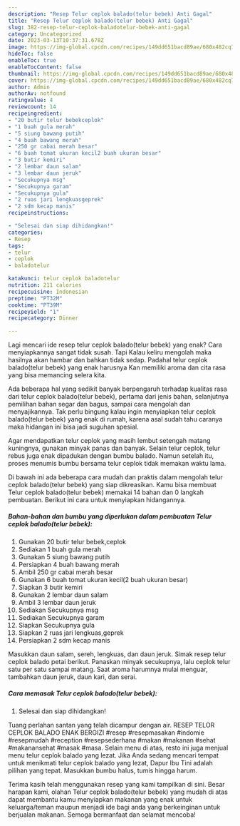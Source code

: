 ```yaml
---
description: "Resep Telur ceplok balado(telur bebek) Anti Gagal"
title: "Resep Telur ceplok balado(telur bebek) Anti Gagal"
slug: 382-resep-telur-ceplok-baladotelur-bebek-anti-gagal
category: Uncategorized
date: 2023-03-13T10:37:31.678Z
image: https://img-global.cpcdn.com/recipes/149dd651bacd89ae/680x482cq70/telur-ceplok-baladotelur-bebek-foto-resep-utama.jpg
hideToc: false
enableToc: true
enableTocContent: false
thumbnail: https://img-global.cpcdn.com/recipes/149dd651bacd89ae/680x482cq70/telur-ceplok-baladotelur-bebek-foto-resep-utama.jpg
cover: https://img-global.cpcdn.com/recipes/149dd651bacd89ae/680x482cq70/telur-ceplok-baladotelur-bebek-foto-resep-utama.jpg
author: Admin
authorAv: notfound
ratingvalue: 4
reviewcount: 14
recipeingredient:
- "20 butir telur bebekceplok"
- "1 buah gula merah"
- "5 siung bawang putih"
- "4 buah bawang merah"
- "250 gr cabai merah besar"
- "6 buah tomat ukuran kecil2 buah ukuran besar"
- "3 butir kemiri"
- "2 lembar daun salam"
- "3 lembar daun jeruk"
- "Secukupnya msg"
- "Secukupnya garam"
- "Secukupnya gula"
- "2 ruas jari lengkuasgeprek"
- "2 sdm kecap manis"
recipeinstructions:

- "Selesai dan siap dihidangkan!"
categories:
- Resep
tags:
- telur
- ceplok
- baladotelur

katakunci: telur ceplok baladotelur 
nutrition: 211 calories
recipecuisine: Indonesian
preptime: "PT32M"
cooktime: "PT39M"
recipeyield: "1"
recipecategory: Dinner

---
```



Lagi mencari ide resep telur ceplok balado(telur bebek) yang enak? Cara menyiapkannya sangat tidak susah. Tapi Kalau keliru mengolah maka hasilnya akan hambar dan bahkan tidak sedap. Padahal telur ceplok balado(telur bebek) yang enak harusnya Kan memiliki aroma dan cita rasa yang bisa memancing selera kita.


Ada beberapa hal yang sedikit banyak berpengaruh terhadap kualitas rasa dari telur ceplok balado(telur bebek), pertama dari jenis bahan, selanjutnya pemilihan bahan segar dan bagus, sampai cara mengolah dan menyajikannya. Tak perlu bingung kalau ingin menyiapkan telur ceplok balado(telur bebek) yang enak di rumah, karena asal sudah tahu caranya maka hidangan ini bisa jadi suguhan spesial.

Agar mendapatkan telur ceplok yang masih lembut setengah matang kuningnya, gunakan minyak panas dan banyak. Selain telur ceplok, telur rebus juga enak dipadukan dengan bumbu balado. Namun setelah itu, proses menumis bumbu bersama telur ceplok tidak memakan waktu lama.


Di bawah ini ada beberapa cara mudah dan praktis dalam mengolah telur ceplok balado(telur bebek) yang siap dikreasikan. Kamu bisa membuat Telur ceplok balado(telur bebek) memakai 14 bahan dan 0 langkah pembuatan. Berikut ini cara untuk menyiapkan hidangannya.

<!--inarticleads1-->

##### Bahan-bahan dan bumbu yang diperlukan dalam pembuatan Telur ceplok balado(telur bebek):

1. Gunakan 20 butir telur bebek,ceplok
1. Sediakan 1 buah gula merah
1. Gunakan 5 siung bawang putih
1. Persiapkan 4 buah bawang merah
1. Ambil 250 gr cabai merah besar
1. Gunakan 6 buah tomat ukuran kecil(2 buah ukuran besar)
1. Siapkan 3 butir kemiri
1. Gunakan 2 lembar daun salam
1. Ambil 3 lembar daun jeruk
1. Sediakan Secukupnya msg
1. Sediakan Secukupnya garam
1. Siapkan Secukupnya gula
1. Siapkan 2 ruas jari lengkuas,geprek
1. Persiapkan 2 sdm kecap manis


Masukkan daun salam, sereh, lengkuas, dan daun jeruk. Simak resep telur ceplok balado petai berikut. Panaskan minyak secukupnya, lalu ceplok telur satu per satu sampai matang. Saat aroma harumnya mulai menguar, tambahkan daun jeruk, daun kari, dan serai. 

<!--inarticleads2-->

##### Cara memasak Telur ceplok balado(telur bebek):


1. Selesai dan siap dihidangkan!

Tuang perlahan santan yang telah dicampur dengan air. RESEP TELOR CEPLOK BALADO ENAK BERGIZI #resep #resepmasakan #indomie #resepmudah #reception #resepsederhana #makan #makanan #sehat #makanansehat #masak #masa. Selain menu di atas, resto ini juga menjual menu telur ceplok balado yang lezat. Jika Anda sedang mencari tempat untuk menikmati telur ceplok balado yang lezat, Dapur Ibu Tini adalah pilihan yang tepat. Masukkan bumbu halus, tumis hingga harum. 

Terima kasih telah menggunakan resep yang kami tampilkan di sini. Besar harapan kami, olahan Telur ceplok balado(telur bebek) yang mudah di atas dapat membantu kamu menyiapkan makanan yang enak untuk keluarga/teman maupun menjadi ide bagi anda yang berkeinginan untuk berjualan makanan. Semoga bermanfaat dan selamat mencoba!
